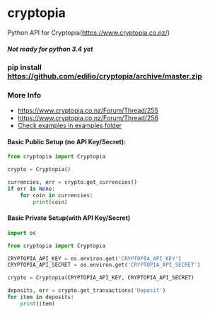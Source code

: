 # cryptopia
Python API for Cryptopia(https://www.cryptopia.co.nz/)

##### Not ready for python 3.4 yet

### pip install https://github.com/edilio/cryptopia/archive/master.zip

### More Info
- https://www.cryptopia.co.nz/Forum/Thread/255
- https://www.cryptopia.co.nz/Forum/Thread/256
- <a href="https://github.com/edilio/cryptopia/tree/master/examples">Check examples in examples folder</a>

#### Basic Public Setup (no API Key/Secret):
```python
from cryptopia import Cryptopia

crypto = Cryptopia()

currencies, err = crypto.get_currencies()
if err is None:
    for coin in currencies: 
        print(coin)

```

#### Basic Private Setup(with API Key/Secret)

````python
import os

from cryptopia import Cryptopia

CRYPTOPIA_API_KEY = os.environ.get('CRYPTOPIA_API_KEY')
CRYPTOPIA_API_SECRET = os.environ.get('CRYPTOPIA_API_SECRET')

crypto = Cryptopia(CRYPTOPIA_API_KEY, CRYPTOPIA_API_SECRET)

deposits, err = crypto.get_transactions('Deposit')
for item in deposits:
    print(item)
    
````
